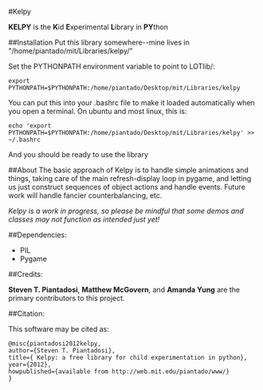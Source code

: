 #Kelpy


**KELPY** is the **K**id **E**xperimental **L**ibrary in **PY**thon

##Installation
Put this library somewhere--mine lives in "/home/piantado/mit/Libraries/kelpy/"


Set the PYTHONPATH environment variable to point to LOTlib/:

	export PYTHONPATH=$PYTHONPATH:/home/piantado/Desktop/mit/Libraries/kelpy

You can put this into your .bashrc file to make it loaded automatically when you open a terminal. On ubuntu and most linux, this is:

	echo 'export PYTHONPATH=$PYTHONPATH:/home/piantado/Desktop/mit/Libraries/kelpy' >> ~/.bashrc


And you should be ready to use the library

##About
The basic approach of Kelpy is to handle simple animations and things, taking care of the main refresh-display loop in pygame, and letting us just construct sequences of object actions and handle events. Future work will handle fancier counterbalancing, etc. 

*Kelpy is a work in progress, so please be mindful that some demos and classes may not function as intended just yet!*


##Dependencies:
	
+	PIL
+	Pygame

##Credits:

**Steven T. Piantadosi**, **Matthew McGovern**, and **Amanda Yung** are the primary contributors to this project.


##Citation:

This software may be cited as:

	@misc{piantadosi2012kelpy,
	author={Steven T. Piantadosi},
	title={ Kelpy: a free library for child experimentation in python},
	year={2012},
	howpublished={available from http://web.mit.edu/piantado/www/}
	}
